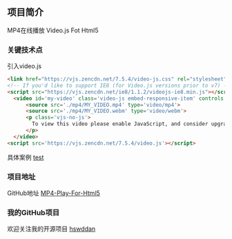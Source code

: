 ## 项目简介

MP4在线播放 Video.js Fot Html5

### 关键技术点

引入video.js

```markdown
<link href="https://vjs.zencdn.net/7.5.4/video-js.css" rel="stylesheet">
<!-- If you'd like to support IE8 (for Video.js versions prior to v7) -->
<script src="https://vjs.zencdn.net/ie8/1.1.2/videojs-ie8.min.js"></script>
  <video id='my-video' class='video-js embed-responsive-item' controls preload='auto'poster='./mp4/MY_VIDEO_POSTER.jpg' data-setup='{}'>
      <source src='./mp4/MY_VIDEO.mp4' type='video/mp4'>
      <source src='./mp4/MY_VIDEO.webm' type='video/webm'>
      <p class='vjs-no-js'>
        To view this video please enable JavaScript, and consider upgrading to a web browser that,IE8+ supports.
      </p>
  </video>
<script src='https://vjs.zencdn.net/7.5.4/video.js'></script>
```

具体案例 [test](https://hswddan.github.io/MP4-Play-For-Html5/test.html)

### 项目地址

GitHub地址 [MP4-Play-For-Html5](https://github.com/hswddan/MP4-Play-For-Html5)

### 我的GitHub项目

欢迎关注我的开源项目 [hswddan](https://github.com/hswddan) 
